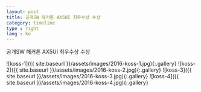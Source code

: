 ```yaml
---
layout: post
title: 공개SW 해커톤 AX5UI 최우수상 수상
category: timeline
type : right
lang : ko
---
```


공개SW 해커톤 AX5UI 최우수상 수상

![koss-1]({{ site.baseurl }}/assets/images/2016-koss-1.jpg){:.gallery}
![koss-2]({{ site.baseurl }}/assets/images/2016-koss-2.jpg){:.gallery}
![koss-3]({{ site.baseurl }}/assets/images/2016-koss-3.jpg){:.gallery}
![koss-4]({{ site.baseurl }}/assets/images/2016-koss-4.jpg){:.gallery}
